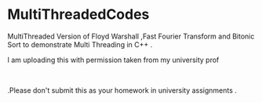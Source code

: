 # MultiThreadedCodes
MultiThreaded Version of Floyd Warshall ,Fast Fourier Transform and Bitonic Sort to demonstrate Multi Threading in C++ .
<p>I am uploading this with permission taken from my university prof<p>
<br>
<p>
.Please don't submit this as your homework in university assignments .
</p>
</br>
